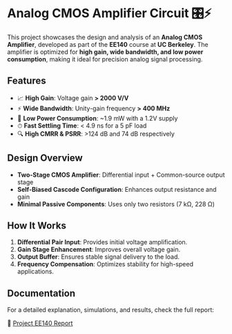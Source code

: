 # Analog CMOS Amplifier Circuit 🎛️⚡

This project showcases the design and analysis of an **Analog CMOS Amplifier**, developed as part of the **EE140** course at **UC Berkeley**. The amplifier is optimized for **high gain, wide bandwidth, and low power consumption**, making it ideal for precision analog signal processing.

## Features
- 📈 **High Gain**: Voltage gain **> 2000 V/V**
- ⚡ **Wide Bandwidth**: Unity-gain frequency **> 400 MHz**
- 🔋 **Low Power Consumption**: ~1.9 mW with a 1.2V supply
- ⏱ **Fast Settling Time**: < 4.9 ns for a 5 pF load
- 🔍 **High CMRR & PSRR**: >124 dB and 74 dB respectively

## Design Overview
- **Two-Stage CMOS Amplifier**: Differential input + Common-source output stage
- **Self-Biased Cascode Configuration**: Enhances output resistance and gain
- **Minimal Passive Components**: Uses only two resistors (7 kΩ, 228 Ω)

## How It Works
1. **Differential Pair Input**: Provides initial voltage amplification.
2. **Gain Stage Enhancement**: Improves overall voltage gain.
3. **Output Buffer**: Ensures stable signal delivery to the load.
4. **Frequency Compensation**: Optimizes stability for high-speed applications.

## Documentation
For a detailed explanation, simulations, and results, check the full report:

📄 [Project EE140 Report](https://github.com/Dao1213/Analog-CMOS-Amplifier-Circuit/blob/main/Project%20EE140%20report-Dao.pdf)

